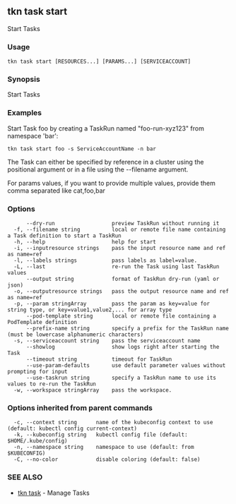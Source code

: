## tkn task start

Start Tasks

### Usage

```
tkn task start [RESOURCES...] [PARAMS...] [SERVICEACCOUNT]
```

### Synopsis

Start Tasks

### Examples

Start Task foo by creating a TaskRun named "foo-run-xyz123" from namespace 'bar':

    tkn task start foo -s ServiceAccountName -n bar

The Task can either be specified by reference in a cluster using the positional argument
or in a file using the --filename argument.

For params values, if you want to provide multiple values, provide them comma separated
like cat,foo,bar


### Options

```
      --dry-run                  preview TaskRun without running it
  -f, --filename string          local or remote file name containing a Task definition to start a TaskRun
  -h, --help                     help for start
  -i, --inputresource strings    pass the input resource name and ref as name=ref
  -l, --labels strings           pass labels as label=value.
  -L, --last                     re-run the Task using last TaskRun values
      --output string            format of TaskRun dry-run (yaml or json)
  -o, --outputresource strings   pass the output resource name and ref as name=ref
  -p, --param stringArray        pass the param as key=value for string type, or key=value1,value2,... for array type
      --pod-template string      local or remote file containing a PodTemplate definition
      --prefix-name string       specify a prefix for the TaskRun name (must be lowercase alphanumeric characters)
  -s, --serviceaccount string    pass the serviceaccount name
      --showlog                  show logs right after starting the Task
      --timeout string           timeout for TaskRun
      --use-param-defaults       use default parameter values without prompting for input
      --use-taskrun string       specify a TaskRun name to use its values to re-run the TaskRun
  -w, --workspace stringArray    pass the workspace.
```

### Options inherited from parent commands

```
  -c, --context string      name of the kubeconfig context to use (default: kubectl config current-context)
  -k, --kubeconfig string   kubectl config file (default: $HOME/.kube/config)
  -n, --namespace string    namespace to use (default: from $KUBECONFIG)
  -C, --no-color            disable coloring (default: false)
```

### SEE ALSO

* [tkn task](tkn_task.md)	 - Manage Tasks

